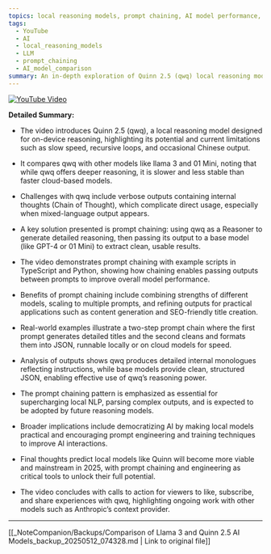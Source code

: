```yaml
---
topics: local reasoning models, prompt chaining, AI model performance, Quinn 2.5, llama 3
tags:
  - YouTube
  - AI
  - local_reasoning_models
  - LLM
  - prompt_chaining
  - AI_model_comparison
summary: An in-depth exploration of Quinn 2.5 (qwq) local reasoning model capabilities and challenges, demonstrating how prompt chaining with base models like llama 3 can enhance output quality and practical usability.
---
```


[![YouTube Video](https://www.youtube.com/watch?v=XXXXXXX)](https://www.youtube.com/watch?v=XXXXXXX)

**Detailed Summary:**

- The video introduces Quinn 2.5 (qwq), a local reasoning model designed for on-device reasoning, highlighting its potential and current limitations such as slow speed, recursive loops, and occasional Chinese output.

- It compares qwq with other models like llama 3 and 01 Mini, noting that while qwq offers deeper reasoning, it is slower and less stable than faster cloud-based models.

- Challenges with qwq include verbose outputs containing internal thoughts (Chain of Thought), which complicate direct usage, especially when mixed-language output appears.

- A key solution presented is prompt chaining: using qwq as a Reasoner to generate detailed reasoning, then passing its output to a base model (like GPT-4 or 01 Mini) to extract clean, usable results.

- The video demonstrates prompt chaining with example scripts in TypeScript and Python, showing how chaining enables passing outputs between prompts to improve overall model performance.

- Benefits of prompt chaining include combining strengths of different models, scaling to multiple prompts, and refining outputs for practical applications such as content generation and SEO-friendly title creation.

- Real-world examples illustrate a two-step prompt chain where the first prompt generates detailed titles and the second cleans and formats them into JSON, runnable locally or on cloud models for speed.

- Analysis of outputs shows qwq produces detailed internal monologues reflecting instructions, while base models provide clean, structured JSON, enabling effective use of qwq’s reasoning power.

- The prompt chaining pattern is emphasized as essential for supercharging local NLP, parsing complex outputs, and is expected to be adopted by future reasoning models.

- Broader implications include democratizing AI by making local models practical and encouraging prompt engineering and training techniques to improve AI interactions.

- Final thoughts predict local models like Quinn will become more viable and mainstream in 2025, with prompt chaining and engineering as critical tools to unlock their full potential.

- The video concludes with calls to action for viewers to like, subscribe, and share experiences with qwq, highlighting ongoing work with other models such as Anthropic’s context provider.

---
[[_NoteCompanion/Backups/Comparison of Llama 3 and Quinn 2.5 AI Models_backup_20250512_074328.md | Link to original file]]